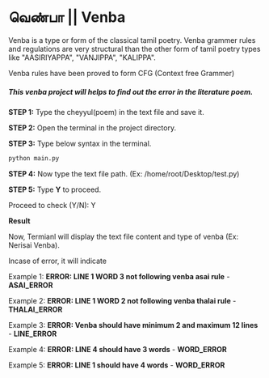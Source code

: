 # வெண்பா || Venba

Venba is a type or form of the classical tamil poetry. Venba grammer rules and regulations are very structural than the other form of tamil poetry types like "AASIRIYAPPA", "VANJIPPA", "KALIPPA".

Venba rules have been proved to form CFG (Context free Grammer) 

##### This venba project will helps to find out the error in the literature poem.

**STEP 1:** Type the cheyyul(poem) in the text file and save it.  

**STEP 2:** Open the terminal in the project directory.

**STEP 3:** Type below syntax in the terminal.  

```python
python main.py
```
**STEP 4:** Now type the text file path. (Ex: /home/root/Desktop/test.py)  

**STEP 5:** Type **Y** to proceed.  

Proceed to check (Y/N): Y

**Result**

Now, Termianl will display the text file content and type of venba (Ex: Nerisai Venba).

Incase of error, it will indicate  

Example 1: **ERROR: LINE 1 WORD 3 not following venba asai rule**  - **ASAI_ERROR**

Example 2: **ERROR: LINE 1 WORD 2 not following venba thalai rule** - **THALAI_ERROR**  

Example 3: **ERROR: Venba should have minimum 2 and maximum 12 lines** - **LINE_ERROR**  

Example 4: **ERROR: LINE 4 should have 3 words** - **WORD_ERROR**  

Example 5: **ERROR: LINE 1 should have 4 words** - **WORD_ERROR**
